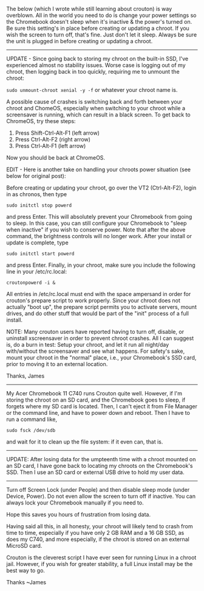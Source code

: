 The below (which I wrote while still learning about crouton) is way overblown. All in the world you need to do is change your power settings so the Chromebook doesn't sleep when it's inactive & the power's turned on. Be sure this setting's in place before creating or updating a chroot. If you wish the screen to turn off, that's fine. Just don't let it sleep. Always be sure the unit is plugged in before creating or updating a chroot.


***


UPDATE - Since going back to storing my chroot on the built-in SSD, I've experienced almost no stability issues. Worse case is logging out of my chroot, then logging back in too quickly, requiring me to unmount the chroot:

`sudo unmount-chroot xenial -y -f` or whatever your chroot name is.

A possible cause of crashes is switching back and forth between your chroot and ChomeOS, especially when switching to your chroot while a screensaver is running, which can result in a black screen. To get back to ChromeOS, try these steps:

1. Press Shift-Ctrl-Alt-F1 (left arrow)
2. Press Ctrl-Alt-F2 (right arrow)
3. Press Ctrl-Alt-F1 (left arrow)

Now you should be back at ChromeOS.

EDIT - Here is another take on handling your chroots power situation (see below for original post):

Before creating or updating your chroot, go over the VT2 (Ctrl-Alt-F2), login in as chronos, then type

`sudo initctl stop powerd`

and press Enter. This will absolutely prevent your Chromebook from going to sleep. In this case, you can still configure your Chromebook to "sleep when inactive" if you wish to conserve power. Note that after the above command, the brightness controls will no longer work. After your install or update is complete, type

`sudo initctl start powerd`

and press Enter. Finally, in your chroot, make sure you include the following line in your /etc/rc.local:

`croutonpowerd -i &`

All entries in /etc/rc.local must end with the space ampersand in order for crouton's prepare script to work properly. Since your chroot does not actually "boot up", the prepare script permits you to activate servers, mount drives, and do other stuff that would be part of the "init" process of a full install.

NOTE: Many crouton users have reported having to turn off, disable, or uninstall xscreensaver in order to prevent chroot crashes. All I can suggest is, do a burn in test: Setup your chroot, and let it run all night/day with/without the screensaver and see what happens. For safety's sake, mount your chroot in the "normal" place, i.e., your Chromebook's SSD card, prior to moving it to an external location.

Thanks, James

***

My Acer Chromebook 11 C740 runs Crouton quite well. However, if I'm storing the chroot on an SD card, and the Chromebook goes to sleep, if forgets where my SD card is located. Then, I can't eject it from File Manager or the command line, and have to power down and reboot. Then I have to run a command like,

`sudo fsck /dev/sdb`

and wait for it to clean up the file system: if it even can, that is.

***
UPDATE: After losing data for the umpteenth time with a chroot mounted on an SD card, I have gone back to locating my chroots on the Chromebook's SSD. Then I use an SD card or external USB drive to hold my user data.
***

Turn off Screen Lock (under People) and then disable sleep mode (under Device, Power). Do not even allow the screen to turn off if inactive. You can always lock your Chromebook manually if you need to.

Hope this saves you hours of frustration from losing data.

Having said all this, in all honesty, your chroot will likely tend to crash from time to time, especially if you have only 2 GB RAM and a 16 GB SSD, as does my C740, and more especially, if the chroot is stored on an external MicroSD card.

Crouton is the cleverest script I have ever seen for running Linux in a chroot jail. However, if you wish for greater stability, a full Linux install may be the best way to go.

Thanks ~James